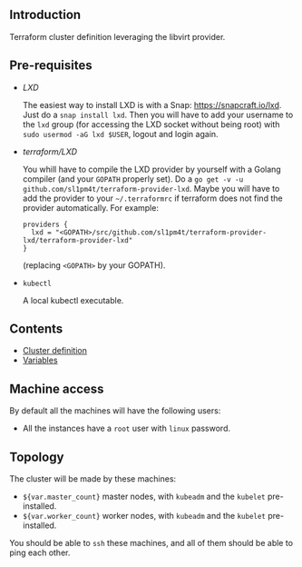 ## Introduction

Terraform cluster definition leveraging the libvirt provider.

## Pre-requisites

* _LXD_

  The easiest way to install LXD is with a Snap: https://snapcraft.io/lxd.
  Just do a `snap install lxd`. Then you will have to add your username to
  the `lxd` group (for accessing the LXD socket without being root) with
  `sudo usermod -aG lxd $USER`, logout and login again.

* _terraform/LXD_

  You whill have to compile the LXD provider by yourself with a Golang compiler
  (and your `GOPATH` properly set).
  Do a `go get -v -u github.com/sl1pm4t/terraform-provider-lxd`.
  Maybe you will have to add the provider to your `~/.terraformrc` if terraform does not find
  the provider automatically. For example:
  ```
  providers {
    lxd = "<GOPATH>/src/github.com/sl1pm4t/terraform-provider-lxd/terraform-provider-lxd"
  }
  ```
  (replacing `<GOPATH>` by your GOPATH).

* `kubectl`

  A local kubectl executable.

## Contents

* [Cluster definition](cluster.tf)
* [Variables](variables.tf)

## Machine access

By default all the machines will have the following users:

* All the instances have a `root` user with `linux` password.

## Topology

The cluster will be made by these machines:

  * `${var.master_count}` master nodes, with `kubeadm` and the `kubelet` pre-installed.
  * `${var.worker_count}` worker nodes, with `kubeadm` and the `kubelet` pre-installed.

You should be able to `ssh` these machines, and all of them should be able to ping each other.
